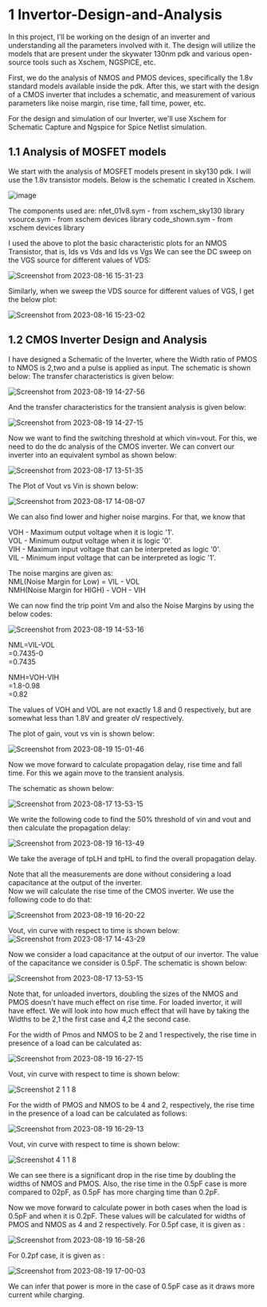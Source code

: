 # 1 Invertor-Design-and-Analysis

In this project, I'll be working on the design of an inverter and understanding all the parameters involved with it. The design will utilize the models that are present under the skywater 130nm pdk and various open-source tools such as Xschem, NGSPICE, etc.

First, we do the analysis of NMOS and PMOS devices, specifically the 1.8v standard models available inside the pdk. After this, we start with the design of a CMOS inverter that includes a schematic, and measurement of various parameters like noise margin, rise time, fall time, power, etc. 

For the design and simulation of our Inverter, we'll use Xschem for Schematic Capture and Ngspice for Spice Netlist simulation. 

## 1.1 Analysis of MOSFET models
We start with the analysis of MOSFET models present in sky130 pdk. I will use the 1.8v transistor models. Below is the schematic I created in Xschem.

![image](https://github.com/KushagraYADAV/Invertor-Design-and-Analysis/assets/65351472/9d90ca9f-70ca-4983-a3ee-50507b8027c8)




The components used are:
nfet_01v8.sym - from xschem_sky130 library
vsource.sym - from xschem devices library
code_shown.sym - from xschem devices library

I used the above to plot the basic characteristic plots for an NMOS Transistor, that is, Ids vs Vds and Ids vs Vgs
We can see the DC sweep on the VGS source for different values of VDS:

![Screenshot from 2023-08-16 15-31-23](https://github.com/KushagraYADAV/Invertor-Design-and-Analysis/assets/65351472/3bed2355-5887-4dee-a8a7-a4c7e06a84ee)

Similarly, when we sweep the VDS source for different values of VGS, I get the below plot:

![Screenshot from 2023-08-16 15-23-02](https://github.com/KushagraYADAV/Invertor-Design-and-Analysis/assets/65351472/caf5a8d2-ae7b-4e48-be29-2af806ab256b)

## 1.2 CMOS Inverter Design and Analysis
I have designed a Schematic of the Inverter, where the Width ratio of PMOS to NMOS is 2,two and a pulse is applied as input. The schematic is shown below: The transfer characteristics is given below:

![Screenshot from 2023-08-19 14-27-56](https://github.com/KushagraYADAV/Invertor-Design-and-Analysis/assets/65351472/a8ed229b-75f9-4811-bfb7-47c5256ebb71)

 
And the transfer characteristics for the transient analysis is given below:

![Screenshot from 2023-08-19 14-27-15](https://github.com/KushagraYADAV/Invertor-Design-and-Analysis/assets/65351472/d5238a9c-a951-4535-bd0f-32a1bff1e24a)


Now we want to find the switching threshold at which vin=vout. For this, we need to do the dc analysis of the CMOS inverter. We can convert our inverter into an equivalent symbol as shown below: 

![Screenshot from 2023-08-17 13-51-35](https://github.com/KushagraYADAV/Invertor-Design-and-Analysis/assets/65351472/b4a3f545-cf75-4480-a961-53733e1836b3)

The Plot of Vout vs Vin is shown below:

![Screenshot from 2023-08-17 14-08-07](https://github.com/KushagraYADAV/Invertor-Design-and-Analysis/assets/65351472/9b803f96-875e-4a45-b27b-4cd1b54c581d)

We can also find lower and higher noise margins. For that, we know that

VOH - Maximum output voltage when it is logic '1'.   
VOL - Minimum output voltage when it is logic '0'.   
VIH - Maximum input voltage that can be interpreted as logic '0'.  
VIL - Minimum input voltage that can be interpreted as logic '1'.  

The noise margins are given as:    
NML(Noise Margin for Low) = VIL - VOL      
NMH(Noise Margin for HIGH) - VOH - VIH     

We can now find the trip point Vm and also the Noise Margins by using the below codes:

![Screenshot from 2023-08-19 14-53-16](https://github.com/KushagraYADAV/Invertor-Design-and-Analysis/assets/65351472/f1073a36-8b22-4d6b-940e-6c0873a1d121)

NML=VIL-VOL  
   =0.7435-0  
   =0.7435   

NMH=VOH-VIH   
   =1.8-0.98   
   =0.82    

The values of VOH and VOL are not exactly 1.8 and 0 respectively, but are somewhat less than 1.8V and greater oV respectively.    

The plot of gain, vout vs vin is shown below:

![Screenshot from 2023-08-19 15-01-46](https://github.com/KushagraYADAV/Invertor-Design-and-Analysis/assets/65351472/e40a2160-7890-4c51-8912-b9b6e52da066)


Now we move forward to calculate propagation delay, rise time and fall time. For this we again move to the transient analysis. 

The schematic as shown below:  

![Screenshot from 2023-08-17 13-53-15](https://github.com/KushagraYADAV/Invertor-Design-and-Analysis/assets/65351472/b7f202d5-4d3e-46cd-95a5-9f2105ef6cc7)


We write the following code to find the 50% threshold of vin and vout and then calculate the propagation delay:

![Screenshot from 2023-08-19 16-13-49](https://github.com/KushagraYADAV/Invertor-Design-and-Analysis/assets/65351472/2f58af8f-c673-4324-8d29-bf1be83792fc)

We take the average of tpLH and tpHL to find the overall propagation delay.    

Note that all the measurements are done without considering a load capacitance at the output of the inverter.    
Now we will calculate the rise time of the CMOS inverter. We use the following code to do that:   

![Screenshot from 2023-08-19 16-20-22](https://github.com/KushagraYADAV/Invertor-Design-and-Analysis/assets/65351472/b81af859-7d31-4b3c-bbc9-b45af1651e1d)

Vout, vin curve with respect to time is shown below:   
![Screenshot from 2023-08-17 14-43-29](https://github.com/KushagraYADAV/Invertor-Design-and-Analysis/assets/65351472/fea59d97-342f-4bfc-920a-cc4dc648976a)


Now we consider a load capacitance at the output of our invertor. The value of the capacitance we consider is 0.5pF. The schematic is shown below: 

![Screenshot from 2023-08-17 13-53-15](https://github.com/KushagraYADAV/Invertor-Design-and-Analysis/assets/65351472/c30feaf9-fb80-4858-893b-0797fd3c4ab7)


Note that, for unloaded invertors, doubling the sizes of the NMOS and PMOS doesn't have much effect on rise time. For loaded invertor, it will have effect. We will look into how much effect that 
will have by taking the Widths to be 2,1 the first case and 4,2 the second case.

For the width of Pmos and NMOS to be 2 and 1 respectively, the rise time in presence of a load can be calculated as: 

![Screenshot from 2023-08-19 16-27-15](https://github.com/KushagraYADAV/Invertor-Design-and-Analysis/assets/65351472/ebf5433a-7793-416e-aff5-c7463b64746e)

Vout, vin curve with respect to time is shown below:   

![Screenshot 2 1  1 8](https://github.com/KushagraYADAV/Invertor-Design-and-Analysis/assets/65351472/8f758dd4-5437-4389-956c-574ce147c4e3)


For the width of PMOS and NMOS to be 4 and 2, respectively, the rise time in the presence of a load can be calculated as follows: 

![Screenshot from 2023-08-19 16-29-13](https://github.com/KushagraYADAV/Invertor-Design-and-Analysis/assets/65351472/059e094b-cd04-4940-9b21-fafea664263f)


Vout, vin curve with respect to time is shown below:  

![Screenshot 4 1 1 8](https://github.com/KushagraYADAV/Invertor-Design-and-Analysis/assets/65351472/7e9b5c5c-0f71-4641-bcae-dc7782f3f90f)


We can see there is a significant drop in the rise time by doubling the widths of NMOS and PMOS. Also, the rise time in the 0.5pF case is more compared to 02pF, as 0.5pF has more charging time
than 0.2pF.

Now we move forward to calculate power in both cases when the load is 0.5pF and when it is 0.2pF. These values will be calculated for widths of PMOS and NMOS as 4 and 2 respectively. 
For 0.5pf case, it is given as : 

![Screenshot from 2023-08-19 16-58-26](https://github.com/KushagraYADAV/Invertor-Design-and-Analysis/assets/65351472/6056ab27-8467-458f-973b-f709cde235e5)


For 0.2pf case, it is given as : 

![Screenshot from 2023-08-19 17-00-03](https://github.com/KushagraYADAV/Invertor-Design-and-Analysis/assets/65351472/3b07b30c-29b1-4aec-8ab3-d4f4a300fb14)

We can infer that power is more in the case of 0.5pF case as it draws more current while charging. 























 

